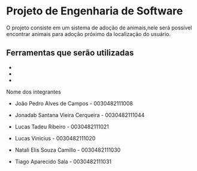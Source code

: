 # Projeto de Engenharia de Software

O projeto consiste em um sistema de adoção de animais,nele será possível encontrar animais para adoção próximo da localização do usuário.

Ferramentas que serão utilizadas
-
-
-
-

Nome dos integrantes

- João Pedro Alves de Campos - 0030482111008

- Jonadab Santana Vieira Cerqueira - 0030482111044

- Lucas Tadeu Ribeiro - 0030482111021

- Lucas Vinicius - 0030482111020

- Natali Elis Souza Camillo - 0030482111030

- Tiago Aparecido Sala - 0030482111031
